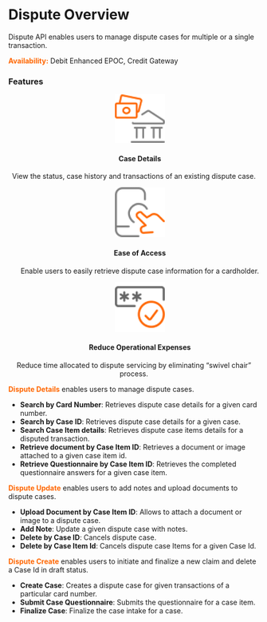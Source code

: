 # Dispute Overview

Dispute API enables users to manage dispute cases for multiple or a single transaction.

 

**<span style="color:#ff6600;">Availability:</span>** Debit Enhanced EPOC, Credit Gateway

### Features

<style>
.col-md-4 ul li {
    list-style: none;
}
</style>

<div class="row" style="text-align:center;" markdown=1>
<div class="col-md-4" markdown=1>

*   ![](assets/images/case-details.png)
    
    #### Case Details
    
   View the status, case history and transactions of an existing dispute case.

</div>
<div class="col-md-4" markdown=1>

*   ![](assets/images/ease-of-access.png)

    #### Ease of Access
    
    Enable users to easily retrieve dispute case information for a cardholder.

</div>
<div class="col-md-4" markdown=1>

*   ![](assets/images/access-card.png)
    
    #### Reduce Operational Expenses
    
   Reduce time allocated to dispute servicing by eliminating “swivel chair” process.
    
</div>
</div>



<span style="color:#ff6600;">**Dispute Details**</span> enables users to manage dispute cases. 
* **Search by Card Number**: Retrieves dispute case details for a given card number.  
* **Search by Case ID**: Retrieves dispute case details for a given case.
* **Search Case Item details**: Retrieves dispute case items details for a disputed transaction.
* **Retrieve document by Case Item ID**: Retrieves  a document or image attached to a given case item id. <br>
* **Retrieve Questionnaire by Case Item ID**: Retrieves  the completed questionnaire answers for a given case item.
 

<span style="color:#ff6600;">**Dispute Update**</span> enables users to add notes and upload documents to dispute cases.
* **Upload Document by Case Item ID**: Allows to attach a document or image to a dispute case.
* **Add Note**: Update a given dispute case with notes.
* **Delete by Case ID**: Cancels dispute case.
* **Delete by Case Item Id**: Cancels dispute case Items for a given Case Id.
 

<span style="color:#ff6600;">**Dispute Create**</span> enables users to initiate and finalize a new claim and delete a Case Id in draft status.
* **Create Case**: Creates a dispute case for given transactions of a particular card number.
* **Submit Case Questionnaire**: Submits the questionnaire for a case item.
* **Finalize Case**: Finalize the case intake for a case.
